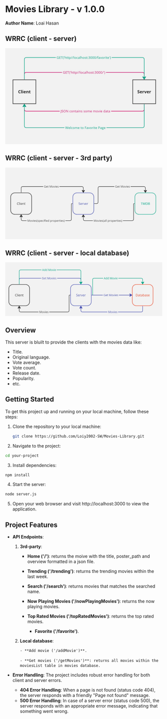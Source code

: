 # Movies Library - v 1.0.0

**Author Name**: Loai Hasan


## WRRC (client - server)

![WRRC (client - server)](images/wrrc_v1.jpg)

## WRRC (client - server - 3rd party)

![WRRC (client - server - 3rd party)](images/wrrc_v2.jpg)

## WRRC (client - server - local database)

![WRRC WRRC (client - server - local database)](images/wrrc_v3.jpg)


## Overview

This server is bluilt to provide the clients with the movies data like:
* Title.
* Original language.
* Vote average.
* Vote count.
* Release date.
* Popularity.
* etc.


## Getting Started

To get this project up and running on your local machine, follow these steps:

1. Clone the repository to your local machine:
   ```bash
   git clone https://github.com/Loiy2002-SW/Movies-Library.git

   ```

2. Navigate to the project:
```bash
cd your-project
```

3. Install dependencies:
```bash
npm install
```
4. Start the server:
```bash
node server.js
```
5. Open your web browser and visit http://localhost:3000 to view the application.



## Project Features

- **API Endpoints**:

    1. **3rd-party**:

        - **Home ('/')**: returns the moive with the title, poster_path and overview formatted in a json file.

         - **Trending ('/trending')**: returns the trending movies within the last week.
    
         - **Search ('/search')**: returns movies that matches the searched name.

         - **Now Playing Movies ('/nowPlayingMovies')**: returns the now playing movies.

         - **Top Rated Movies ('/topRatedMovies')**: returns the top rated movies.

           - **Favorite ('/favorite')**.

    2. **Local database**:

           - **Add movie ('/addMovie')**. 

           - **Get movies ('/getMovies')**: returns all movies within the moviesList table in movies database.



- **Error Handling**: The project includes robust error handling for both client and server errors.
    - **404 Error Handling**: When a page is not found (status code 404), the server responds with a friendly "Page not found" message.
    - **500 Error Handling**: In case of a server error (status code 500), the server responds with an appropriate error message, indicating that something went wrong.





